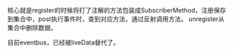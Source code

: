 核心就是register的时候将打了注解的方法包装成SubscriberMethod，注册保存到集合中，post执行事件时，查到对应方法，通过反射调用方法。
unregister从集合中删除数据。

目前eventbus，已经被liveData替代了。